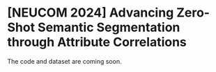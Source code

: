 # [NEUCOM 2024] Advancing Zero-Shot Semantic Segmentation through Attribute Correlations
The code and dataset are coming soon.
